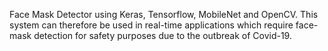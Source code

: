 Face Mask Detector using Keras, Tensorflow, MobileNet and OpenCV.
This system can therefore be used in real-time applications which require face-mask detection for safety purposes due to the outbreak of Covid-19.